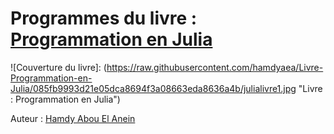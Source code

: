 # Programmes du livre : [Programmation en Julia](https://www.amazon.fr/Programmation-Julia-Hamdy-Abou-Anein/dp/B0BM3MFLNG/ref=tmm_pap_swatch_0?_encoding=UTF8&qid=1668504743&sr=8-1)      
    
![Couverture du livre]: (https://raw.githubusercontent.com/hamdyaea/Livre-Programmation-en-Julia/085fb9993d21e05dca8694f3a08663eda8636a4b/julialivre1.jpg  "Livre : Programmation en Julia")       

Auteur : [Hamdy Abou El Anein](https://www.amazon.fr/Hamdy-Abou-El-Anein/e/B0BM89T88X/ref=dp_byline_cont_pop_book_1)    
